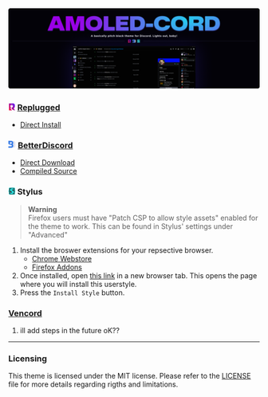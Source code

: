 ![:)](./assets/banner.png)
---
### ![replugged](./assets/icons/replugged.png) **[Replugged](https://replugged.dev)**
- [Direct Install]()

### ![betterdiscord](./assets/icons/betterdiscord.png) **[BetterDiscord](https://betterdiscord.app)**
- [Direct Download]()
- [Compiled Source]()

### ![stylus](./assets/icons/stylus.png) **Stylus**
> **Warning**  
> Firefox users must have "Patch CSP to allow style assets" enabled for the theme to work. This can be found in Stylus' settings under "Advanced"
1. Install the broswer extensions for your repsective browser.
    - [Chrome Webstore](https://chrome.google.com/webstore/detail/stylus/clngdbkpkpeebahjckkjfobafhncgmne)
    - [Firefox Addons](https://addons.mozilla.org/en-US/firefox/addon/styl-us)
2. Once installed, open [this link]() in a new browser tab. This opens the page where you will install this userstyle.
3. Press the `Install Style` button.

### **[Vencord](https://github.com/Vendicated/Vencord)**
1. ill add steps in the future oK??
---
### Licensing
This theme is licensed under the MIT license. Please refer to the [LICENSE](./LICENSE) file for more details regarding rigths and limitations.
